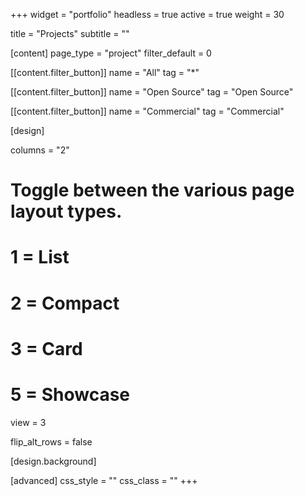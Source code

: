 +++
widget = "portfolio"
headless = true
active = true
weight = 30

title = "Projects"
subtitle = ""

[content]
  page_type = "project"
  filter_default = 0
  
  [[content.filter_button]]
    name = "All"
    tag = "*"
  
  [[content.filter_button]]
    name = "Open Source"
    tag = "Open Source"
  
  [[content.filter_button]]
    name = "Commercial"
    tag = "Commercial"

[design]

  columns = "2"

  # Toggle between the various page layout types.
  #   1 = List
  #   2 = Compact
  #   3 = Card
  #   5 = Showcase
  view = 3

  flip_alt_rows = false

[design.background]
  
[advanced]
 css_style = ""
 css_class = ""
+++

